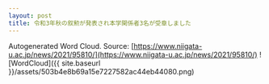 ```yaml
---
layout: post
title: 令和3年秋の叙勲が発表され本学関係者3名が受章しました
---
```

Autogenerated Word Cloud.
Source\: [https://www.niigata-u.ac.jp/news/2021/95810/](https://www.niigata-u.ac.jp/news/2021/95810/)
![WordCloud]({{ site.baseurl }}/assets/503b4e8b69a15e7227582ac44eb44080.png)